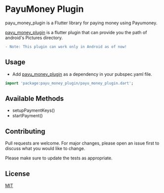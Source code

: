 # PayuMoney Plugin

payu_money_plugin is a Flutter library for paying money using Payumoney.

[payu_money_plugin](http://www.github.com/abhidiwakar/pictures_path_provider) is a flutter plugin that can provide you the path of android's Pictures directory.

```diff
- Note: This plugin can work only in Android as of now!
```


## Usage
- Add [payu_money_plugin](https://github.com/maulikanques/payumoneyplugin.git#-installing-tab-) as a dependency in your pubspec.yaml file.


```dart
import 'package:payu_money_plugin/payu_money_plugin.dart';
```

## Available Methods
- setupPaymentKeys()
- startPayment()

## Contributing
Pull requests are welcome. For major changes, please open an issue first to discuss what you would like to change.

Please make sure to update the tests as appropriate.

## License
[MIT](https://github.com/maulikanques/payumoneyplugin/blob/master/LICENSE)